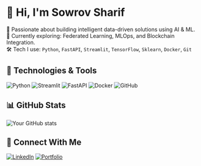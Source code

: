 # 👋 Hi, I'm Sowrov Sharif

🚀 Passionate about building intelligent data-driven solutions using AI & ML.  
🌱 Currently exploring: Federated Learning, MLOps, and Blockchain Integration.  
🛠️ Tech I use: `Python`, `FastAPI`, `Streamlit`, `TensorFlow`, `Sklearn`, `Docker`, `Git`

## 🔧 Technologies & Tools
![Python](https://img.shields.io/badge/-Python-333333?style=flat&logo=python)
![Streamlit](https://img.shields.io/badge/-Streamlit-333333?style=flat&logo=streamlit)
![FastAPI](https://img.shields.io/badge/-FastAPI-333333?style=flat&logo=fastapi)
![Docker](https://img.shields.io/badge/-Docker-333333?style=flat&logo=docker)
![GitHub](https://img.shields.io/badge/-GitHub-333333?style=flat&logo=github)

## 📊 GitHub Stats
![Your GitHub stats](https://github-readme-stats.vercel.app/api?username=sowrov-sharif&show_icons=true&hide_title=true&count_private=true&theme=radical)

## 🔗 Connect With Me
[![LinkedIn](https://img.shields.io/badge/-LinkedIn-0e76a8?style=flat&logo=Linkedin&logoColor=white)](https://linkedin.com/in/sowrov-sharif)
[![Portfolio](https://img.shields.io/badge/-Portfolio-000?style=flat&logo=vercel&logoColor=white)](https://your-portfolio-link.com)
